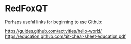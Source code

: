 # RedFoxQT

Perhaps useful links for beginning to use Github:

https://guides.github.com/activities/hello-world/
https://education.github.com/git-cheat-sheet-education.pdf
